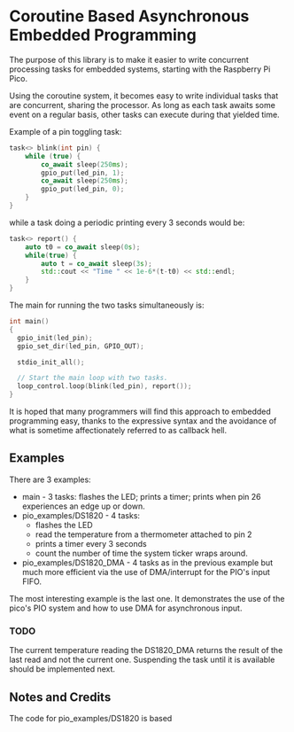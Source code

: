 # Coroutine Based Asynchronous Embedded Programming

The purpose of this library is to make it easier to write concurrent
processing tasks for embedded systems, starting with the 
Raspberry Pi Pico.

Using the coroutine system, it becomes easy to write individual tasks
that are concurrent, sharing the processor. As long as each task 
awaits some event on a regular basis, other tasks can execute during
that yielded time.

Example of a pin toggling task:
```cpp
task<> blink(int pin) {
    while (true) {
        co_await sleep(250ms);
        gpio_put(led_pin, 1);
        co_await sleep(250ms);
        gpio_put(led_pin, 0);	
    }
}
```
while a task doing a periodic printing every 3 seconds would be:
```cpp
task<> report() {
    auto t0 = co_await sleep(0s);
    while(true) {
        auto t = co_await sleep(3s);
        std::cout << "Time " << 1e-6*(t-t0) << std::endl;
    }
}
```

The main for running the two tasks simultaneously is:
```cpp
int main()
{
  gpio_init(led_pin);
  gpio_set_dir(led_pin, GPIO_OUT);

  stdio_init_all();

  // Start the main loop with two tasks.
  loop_control.loop(blink(led_pin), report());
}
```

It is hoped that many programmers will find this approach
to embedded programming easy, thanks to the expressive syntax
and the avoidance of what is sometime affectionately referred to
as callback hell.

## Examples

There are 3 examples:
- main - 3 tasks: flashes the LED; prints a timer; prints when pin 26 experiences
an edge up or down.
- pio_examples/DS1820 - 4 tasks:
    - flashes the LED
    - read the temperature from a thermometer attached to pin 2
    - prints a timer every 3 seconds
    - count the number of time the system ticker wraps around.
- pio_examples/DS1820_DMA - 4 tasks as in the previous example but much
more efficient via the use of DMA/interrupt for the PIO's input FIFO.

The most interesting example is the last one. It demonstrates
the use of the pico's PIO system and how to use DMA for asynchronous input.

### TODO

The current temperature reading the DS1820_DMA returns the result of
the last read and not the current one. Suspending the task until it is available
should be implemented next.

## Notes and Credits
The code for pio_examples/DS1820 is based